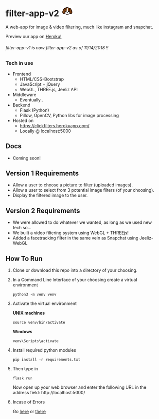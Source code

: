 # filter-app-v2 <img src="readmelogo.png" width="8%" height="8%" />
A web-app for image & video filtering, much like instagram and snapchat.

Preview our app on [Heroku!](https://clickfilters.herokuapp.com/ "https://clickfilters.herokuapp.com/")

###### filter-app-v1 is now filter-app-v2 as of 11/14/2018 !!
### Tech in use
* Frontend
  * HTML/CSS-Bootstrap
  * JavaScript + jQuery
  * WebGL, THREE.js, Jeeliz API
* Middleware
  * Eventually..
* Backend
  * Flask (Python)
  * Pillow, OpenCV, Python libs for image processing
* Hosted on
  * https://clickfilters.herokuapp.com/
  * Locally @ localhost:5000
  
## Docs
 * Coming soon!

## Version 1 Requirements
* Allow a user to choose a picture to filter (uploaded images).
* Allow a user to select from 3 potential image filters (of your choosing).
* Display the filtered image to the user.

## Version 2 Requirements
* We were allowed to do whatever we wanted, as long as we used new tech so...
* We built a video filtering system using WebGL + THREEjs!
* Added a facetracking filter in the same vein as Snapchat using Jeeliz-WebGL

## How To Run
1. Clone or download this repo into a directory of your choosing.
2. In a Command Line Interface of your choosing create a virtual environment

   ```
   python3 -m venv venv
   ```
3. Activate the virtual environment

   **UNIX machines**
   ```
   source venv/bin/activate
   ```
   **Windows**
   ```
   venv\Scripts\activate
   ```
4. Install required python modules
   ```
   pip install -r requirements.txt
   ```
5. Then type in 
   ```
   flask run
   ```
   Now open up your web browser and enter the following URL in the address field:
   http://localhost:5000/
6. Incase of Errors

   Go [here](http://flask.pocoo.org/docs/dev/cli/ "Command Line Interface") or
   [there](http://flask.pocoo.org/docs/1.0/installation/ "Installation")
